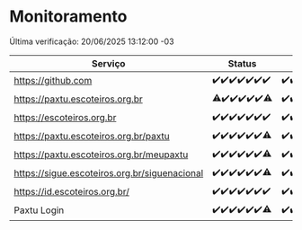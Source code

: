 # Monitoramento

Última verificação: 20/06/2025 13:12:00 -03

|Serviço|Status|Últimas 24h|
|---|---|---|
|https://github.com|<span title="2025-06-13: OK=23">✔️</span><span title="2025-06-14: OK=23">✔️</span><span title="2025-06-15: OK=23">✔️</span><span title="2025-06-16: OK=23">✔️</span><span title="2025-06-17: OK=23">✔️</span><span title="2025-06-18: OK=23">✔️</span><span title="2025-06-19: OK=16">✔️</span>|<span title="19/06/2025 14:08:00 -03 : 200">✔️</span><span title="19/06/2025 15:13:00 -03 : 200">✔️</span><span title="19/06/2025 16:07:00 -03 : 200">✔️</span><span title="19/06/2025 17:11:00 -03 : 200">✔️</span><span title="19/06/2025 18:08:00 -03 : 200">✔️</span><span title="19/06/2025 19:09:00 -03 : 200">✔️</span><span title="19/06/2025 20:09:00 -03 : 200">✔️</span><span title="19/06/2025 21:49:00 -03 : 200">✔️</span><span title="19/06/2025 23:40:00 -03 : 200">✔️</span><span title="20/06/2025 00:40:00 -03 : 200">✔️</span><span title="20/06/2025 01:17:00 -03 : 200">✔️</span><span title="20/06/2025 02:11:00 -03 : 200">✔️</span><span title="20/06/2025 03:14:00 -03 : 200">✔️</span><span title="20/06/2025 04:10:00 -03 : 200">✔️</span><span title="20/06/2025 05:13:00 -03 : 200">✔️</span><span title="20/06/2025 06:10:00 -03 : 200">✔️</span><span title="20/06/2025 07:10:00 -03 : 200">✔️</span><span title="20/06/2025 08:08:00 -03 : 200">✔️</span><span title="20/06/2025 09:18:00 -03 : 200">✔️</span><span title="20/06/2025 10:23:00 -03 : 200">✔️</span><span title="20/06/2025 11:09:00 -03 : 200">✔️</span><span title="20/06/2025 12:09:00 -03 : 200">✔️</span><span title="20/06/2025 13:12:00 -03 : 200">✔️</span>|
|https://paxtu.escoteiros.org.br|<span title="2025-06-13: OK=22, Falhas=1">⚠️</span><span title="2025-06-14: OK=23">✔️</span><span title="2025-06-15: OK=23">✔️</span><span title="2025-06-16: OK=23">✔️</span><span title="2025-06-17: OK=23">✔️</span><span title="2025-06-18: OK=23">✔️</span><span title="2025-06-19: OK=15, Falhas=1">⚠️</span>|<span title="19/06/2025 14:08:00 -03 : 200">✔️</span><span title="19/06/2025 15:13:00 -03 : 200">✔️</span><span title="19/06/2025 16:07:00 -03 : 200">✔️</span><span title="19/06/2025 17:11:00 -03 : 200">✔️</span><span title="19/06/2025 18:08:00 -03 : 200">✔️</span><span title="19/06/2025 19:09:00 -03 : 200">✔️</span><span title="19/06/2025 20:09:00 -03 : 200">✔️</span><span title="19/06/2025 21:49:00 -03 : 200">✔️</span><span title="19/06/2025 23:40:00 -03 : 200">✔️</span><span title="20/06/2025 00:40:00 -03 : 200">✔️</span><span title="20/06/2025 01:17:00 -03 : 200">✔️</span><span title="20/06/2025 02:11:00 -03 : 200">✔️</span><span title="20/06/2025 03:14:00 -03 : 200">✔️</span><span title="20/06/2025 04:10:00 -03 : 200">✔️</span><span title="20/06/2025 05:13:00 -03 : 200">✔️</span><span title="20/06/2025 06:10:00 -03 : 200">✔️</span><span title="20/06/2025 07:10:00 -03 : 200">✔️</span><span title="20/06/2025 08:08:00 -03 : 200">✔️</span><span title="20/06/2025 09:18:00 -03 : 200">✔️</span><span title="20/06/2025 10:23:00 -03 : 200">✔️</span><span title="20/06/2025 11:09:00 -03 : 200">✔️</span><span title="20/06/2025 12:09:00 -03 : 200">✔️</span><span title="20/06/2025 13:12:00 -03 : 200">✔️</span>|
|https://escoteiros.org.br|<span title="2025-06-13: OK=23">✔️</span><span title="2025-06-14: OK=23">✔️</span><span title="2025-06-15: OK=23">✔️</span><span title="2025-06-16: OK=23">✔️</span><span title="2025-06-17: OK=23">✔️</span><span title="2025-06-18: OK=23">✔️</span><span title="2025-06-19: OK=16">✔️</span>|<span title="19/06/2025 14:08:00 -03 : 200">✔️</span><span title="19/06/2025 15:13:00 -03 : 200">✔️</span><span title="19/06/2025 16:07:00 -03 : 200">✔️</span><span title="19/06/2025 17:11:00 -03 : 200">✔️</span><span title="19/06/2025 18:08:00 -03 : 200">✔️</span><span title="19/06/2025 19:09:00 -03 : 200">✔️</span><span title="19/06/2025 20:09:00 -03 : 200">✔️</span><span title="19/06/2025 21:49:00 -03 : 200">✔️</span><span title="19/06/2025 23:40:00 -03 : 200">✔️</span><span title="20/06/2025 00:40:00 -03 : 200">✔️</span><span title="20/06/2025 01:17:00 -03 : 200">✔️</span><span title="20/06/2025 02:11:00 -03 : 200">✔️</span><span title="20/06/2025 03:14:00 -03 : 200">✔️</span><span title="20/06/2025 04:10:00 -03 : 200">✔️</span><span title="20/06/2025 05:13:00 -03 : 200">✔️</span><span title="20/06/2025 06:10:00 -03 : 200">✔️</span><span title="20/06/2025 07:10:00 -03 : 200">✔️</span><span title="20/06/2025 08:08:00 -03 : 200">✔️</span><span title="20/06/2025 09:18:00 -03 : 200">✔️</span><span title="20/06/2025 10:23:00 -03 : 200">✔️</span><span title="20/06/2025 11:09:00 -03 : 200">✔️</span><span title="20/06/2025 12:09:00 -03 : 200">✔️</span><span title="20/06/2025 13:12:00 -03 : 200">✔️</span>|
|https://paxtu.escoteiros.org.br/paxtu|<span title="2025-06-13: OK=23">✔️</span><span title="2025-06-14: OK=23">✔️</span><span title="2025-06-15: OK=23">✔️</span><span title="2025-06-16: OK=23">✔️</span><span title="2025-06-17: OK=23">✔️</span><span title="2025-06-18: OK=23">✔️</span><span title="2025-06-19: OK=15, Falhas=1">⚠️</span>|<span title="19/06/2025 14:08:00 -03 : 200">✔️</span><span title="19/06/2025 15:13:00 -03 : 200">✔️</span><span title="19/06/2025 16:07:00 -03 : 200">✔️</span><span title="19/06/2025 17:11:00 -03 : 200">✔️</span><span title="19/06/2025 18:08:00 -03 : 200">✔️</span><span title="19/06/2025 19:09:00 -03 : 200">✔️</span><span title="19/06/2025 20:09:00 -03 : 200">✔️</span><span title="19/06/2025 21:49:00 -03 : 200">✔️</span><span title="19/06/2025 23:40:00 -03 : 200">✔️</span><span title="20/06/2025 00:40:00 -03 : 200">✔️</span><span title="20/06/2025 01:17:00 -03 : 200">✔️</span><span title="20/06/2025 02:11:00 -03 : 200">✔️</span><span title="20/06/2025 03:14:00 -03 : 200">✔️</span><span title="20/06/2025 04:10:00 -03 : 200">✔️</span><span title="20/06/2025 05:13:00 -03 : 200">✔️</span><span title="20/06/2025 06:10:00 -03 : 200">✔️</span><span title="20/06/2025 07:10:00 -03 : 200">✔️</span><span title="20/06/2025 08:08:00 -03 : 200">✔️</span><span title="20/06/2025 09:18:00 -03 : 200">✔️</span><span title="20/06/2025 10:23:00 -03 : 200">✔️</span><span title="20/06/2025 11:09:00 -03 : 200">✔️</span><span title="20/06/2025 12:09:00 -03 : 200">✔️</span><span title="20/06/2025 13:12:00 -03 : 200">✔️</span>|
|https://paxtu.escoteiros.org.br/meupaxtu|<span title="2025-06-13: OK=23">✔️</span><span title="2025-06-14: OK=23">✔️</span><span title="2025-06-15: OK=23">✔️</span><span title="2025-06-16: OK=23">✔️</span><span title="2025-06-17: OK=23">✔️</span><span title="2025-06-18: OK=23">✔️</span><span title="2025-06-19: OK=15, Falhas=1">⚠️</span>|<span title="19/06/2025 14:08:00 -03 : 200">✔️</span><span title="19/06/2025 15:13:00 -03 : 200">✔️</span><span title="19/06/2025 16:07:00 -03 : 200">✔️</span><span title="19/06/2025 17:11:00 -03 : 200">✔️</span><span title="19/06/2025 18:08:00 -03 : 200">✔️</span><span title="19/06/2025 19:09:00 -03 : 200">✔️</span><span title="19/06/2025 20:09:00 -03 : 200">✔️</span><span title="19/06/2025 21:49:00 -03 : 200">✔️</span><span title="19/06/2025 23:40:00 -03 : 200">✔️</span><span title="20/06/2025 00:40:00 -03 : 200">✔️</span><span title="20/06/2025 01:17:00 -03 : 200">✔️</span><span title="20/06/2025 02:11:00 -03 : 200">✔️</span><span title="20/06/2025 03:14:00 -03 : 200">✔️</span><span title="20/06/2025 04:10:00 -03 : 200">✔️</span><span title="20/06/2025 05:13:00 -03 : 200">✔️</span><span title="20/06/2025 06:10:00 -03 : 200">✔️</span><span title="20/06/2025 07:10:00 -03 : 200">✔️</span><span title="20/06/2025 08:08:00 -03 : 200">✔️</span><span title="20/06/2025 09:18:00 -03 : 200">✔️</span><span title="20/06/2025 10:23:00 -03 : 200">✔️</span><span title="20/06/2025 11:09:00 -03 : 200">✔️</span><span title="20/06/2025 12:09:00 -03 : 200">✔️</span><span title="20/06/2025 13:12:00 -03 : 200">✔️</span>|
|https://sigue.escoteiros.org.br/siguenacional|<span title="2025-06-13: OK=23">✔️</span><span title="2025-06-14: OK=23">✔️</span><span title="2025-06-15: OK=23">✔️</span><span title="2025-06-16: OK=23">✔️</span><span title="2025-06-17: OK=23">✔️</span><span title="2025-06-18: OK=23">✔️</span><span title="2025-06-19: OK=15, Falhas=1">⚠️</span>|<span title="19/06/2025 14:08:00 -03 : 200">✔️</span><span title="19/06/2025 15:13:00 -03 : 200">✔️</span><span title="19/06/2025 16:07:00 -03 : 200">✔️</span><span title="19/06/2025 17:11:00 -03 : 200">✔️</span><span title="19/06/2025 18:08:00 -03 : 200">✔️</span><span title="19/06/2025 19:09:00 -03 : 200">✔️</span><span title="19/06/2025 20:09:00 -03 : 200">✔️</span><span title="19/06/2025 21:49:00 -03 : 200">✔️</span><span title="19/06/2025 23:40:00 -03 : 200">✔️</span><span title="20/06/2025 00:40:00 -03 : 200">✔️</span><span title="20/06/2025 01:17:00 -03 : 200">✔️</span><span title="20/06/2025 02:11:00 -03 : 200">✔️</span><span title="20/06/2025 03:14:00 -03 : 200">✔️</span><span title="20/06/2025 04:10:00 -03 : 200">✔️</span><span title="20/06/2025 05:13:00 -03 : 200">✔️</span><span title="20/06/2025 06:10:00 -03 : 200">✔️</span><span title="20/06/2025 07:10:00 -03 : 200">✔️</span><span title="20/06/2025 08:08:00 -03 : 200">✔️</span><span title="20/06/2025 09:18:00 -03 : 200">✔️</span><span title="20/06/2025 10:23:00 -03 : 200">✔️</span><span title="20/06/2025 11:09:00 -03 : 200">✔️</span><span title="20/06/2025 12:09:00 -03 : 200">✔️</span><span title="20/06/2025 13:12:00 -03 : 200">✔️</span>|
|https://id.escoteiros.org.br/|<span title="2025-06-13: OK=23">✔️</span><span title="2025-06-14: OK=23">✔️</span><span title="2025-06-15: OK=23">✔️</span><span title="2025-06-16: OK=23">✔️</span><span title="2025-06-17: OK=23">✔️</span><span title="2025-06-18: OK=23">✔️</span><span title="2025-06-19: OK=16">✔️</span>|<span title="19/06/2025 14:08:00 -03 : 200">✔️</span><span title="19/06/2025 15:13:00 -03 : 200">✔️</span><span title="19/06/2025 16:07:00 -03 : 200">✔️</span><span title="19/06/2025 17:11:00 -03 : 200">✔️</span><span title="19/06/2025 18:08:00 -03 : 200">✔️</span><span title="19/06/2025 19:09:00 -03 : 200">✔️</span><span title="19/06/2025 20:09:00 -03 : 200">✔️</span><span title="19/06/2025 21:49:00 -03 : 200">✔️</span><span title="19/06/2025 23:40:00 -03 : 200">✔️</span><span title="20/06/2025 00:40:00 -03 : 200">✔️</span><span title="20/06/2025 01:17:00 -03 : 200">✔️</span><span title="20/06/2025 02:11:00 -03 : 200">✔️</span><span title="20/06/2025 03:14:00 -03 : 200">✔️</span><span title="20/06/2025 04:10:00 -03 : 200">✔️</span><span title="20/06/2025 05:13:00 -03 : 200">✔️</span><span title="20/06/2025 06:10:00 -03 : 200">✔️</span><span title="20/06/2025 07:10:00 -03 : 200">✔️</span><span title="20/06/2025 08:08:00 -03 : 200">✔️</span><span title="20/06/2025 09:18:00 -03 : 200">✔️</span><span title="20/06/2025 10:23:00 -03 : 200">✔️</span><span title="20/06/2025 11:09:00 -03 : 200">✔️</span><span title="20/06/2025 12:09:00 -03 : 200">✔️</span><span title="20/06/2025 13:12:00 -03 : 200">✔️</span>|
|Paxtu Login|<span title="2025-06-13: OK=23">✔️</span><span title="2025-06-14: OK=23">✔️</span><span title="2025-06-15: OK=23">✔️</span><span title="2025-06-16: OK=23">✔️</span><span title="2025-06-17: OK=23">✔️</span><span title="2025-06-18: OK=23">✔️</span><span title="2025-06-19: OK=15, Falhas=1">⚠️</span>|<span title="19/06/2025 14:08:00 -03 : 200">✔️</span><span title="19/06/2025 15:13:00 -03 : 200">✔️</span><span title="19/06/2025 16:07:00 -03 : 200">✔️</span><span title="19/06/2025 17:11:00 -03 : 200">✔️</span><span title="19/06/2025 18:08:00 -03 : 200">✔️</span><span title="19/06/2025 19:09:00 -03 : 200">✔️</span><span title="19/06/2025 20:09:00 -03 : 200">✔️</span><span title="19/06/2025 21:49:00 -03 : 200">✔️</span><span title="19/06/2025 23:40:00 -03 : 200">✔️</span><span title="20/06/2025 00:40:00 -03 : 200">✔️</span><span title="20/06/2025 01:17:00 -03 : 200">✔️</span><span title="20/06/2025 02:11:00 -03 : 200">✔️</span><span title="20/06/2025 03:14:00 -03 : 200">✔️</span><span title="20/06/2025 04:10:00 -03 : 200">✔️</span><span title="20/06/2025 05:13:00 -03 : 200">✔️</span><span title="20/06/2025 06:10:00 -03 : 200">✔️</span><span title="20/06/2025 07:10:00 -03 : 200">✔️</span><span title="20/06/2025 08:08:00 -03 : 200">✔️</span><span title="20/06/2025 09:18:00 -03 : 200">✔️</span><span title="20/06/2025 10:23:00 -03 : 200">✔️</span><span title="20/06/2025 11:09:00 -03 : 200">✔️</span><span title="20/06/2025 12:09:00 -03 : 200">✔️</span><span title="20/06/2025 13:12:00 -03 : 200">✔️</span>|
